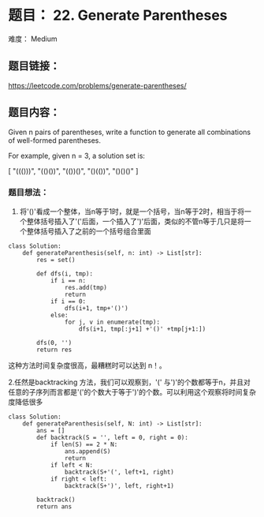 # 题目： 22. Generate Parentheses
难度： Medium

## 题目链接：
<https://leetcode.com/problems/generate-parentheses/>

## 题目内容：

Given n pairs of parentheses, write a function to generate all combinations of well-formed parentheses.

For example, given n = 3, a solution set is:

[
  "((()))",
  "(()())",
  "(())()",
  "()(())",
  "()()()"
]

### 题目想法：

1. 将'()'看成一个整体，当n等于1时，就是一个括号，当n等于2时，相当于将一个整体括号插入了'('后面，一个插入了')'后面，类似的不管n等于几只是将一个整体括号插入了之前的一个括号组合里面

```
class Solution:
    def generateParenthesis(self, n: int) -> List[str]:
        res = set()
        
        def dfs(i, tmp):
            if i == n:
                res.add(tmp)
                return
            if i == 0:
                dfs(i+1, tmp+'()')
            else:
                for j, v in enumerate(tmp):
                    dfs(i+1, tmp[:j+1] +'()' +tmp[j+1:])
                    
        dfs(0, '')
        return res
```
这种方法时间复杂度很高，最糟糕时可以达到 n！。

2.任然是backtracking 方法，我们可以观察到，'(' 与')'的个数都等于n，并且对任意的子序列而言都是'('的个数大于等于')'的个数。可以利用这个观察将时间复杂度降低很多

```
class Solution:
    def generateParenthesis(self, N: int) -> List[str]:
        ans = []
        def backtrack(S = '', left = 0, right = 0):
            if len(S) == 2 * N:
                ans.append(S)
                return
            if left < N:
                backtrack(S+'(', left+1, right)
            if right < left:
                backtrack(S+')', left, right+1)

        backtrack()
        return ans
```